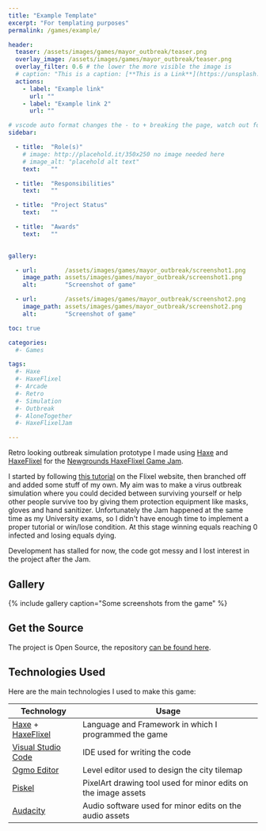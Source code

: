 ```yaml
---
title: "Example Template"
excerpt: "For templating purposes"
permalink: /games/example/

header: 
  teaser: /assets/images/games/mayor_outbreak/teaser.png
  overlay_image: /assets/images/games/mayor_outbreak/teaser.png
  overlay_filter: 0.6 # the lower the more visible the image is
  # caption: "This is a caption: [**This is a Link**](https://unsplash.com)"
  actions:
    - label: "Example link"
      url: ""
    - label: "Example link 2"
      url: ""

# vscode auto format changes the - to + breaking the page, watch out for that
sidebar: 

  - title:  "Role(s)"
    # image: http://placehold.it/350x250 no image needed here
    # image_alt: "placehold alt text"
    text:   ""

  - title:  "Responsibilities"
    text:   ""

  - title:  "Project Status"
    text:   ""

  - title:  "Awards"
    text:   ""
    

gallery:

  - url:        /assets/images/games/mayor_outbreak/screenshot1.png
    image_path: assets/images/games/mayor_outbreak/screenshot1.png
    alt:        "Screenshot of game"

  - url:        /assets/images/games/mayor_outbreak/screenshot2.png
    image_path: assets/images/games/mayor_outbreak/screenshot2.png
    alt:        "Screenshot of game"

toc: true

categories:
  #- Games

tags:
  #- Haxe
  #- HaxeFlixel
  #- Arcade
  #- Retro
  #- Simulation
  #- Outbreak
  #- AloneTogether
  #- HaxeFlixelJam

---
```


Retro looking outbreak simulation prototype I made using [Haxe](https://haxe.org/) and [HaxeFlixel](https://haxeflixel.com/) for the [Newgrounds HaxeFlixel Game Jam](https://www.newgrounds.com/bbs/topic/1450269).

I started by following [this tutorial](https://haxeflixel.com/documentation/tutorial/) on the Flixel website, then branched off and added some stuff of my own.
My aim was to make a virus outbreak simulation where you could decided between surviving yourself or help other people survive too by giving them protection equipment like masks, gloves and hand sanitizer.
Unfortunately the Jam happened at the same time as my University exams, so I didn't have enough time to implement a proper tutorial or win/lose condition. At this stage winning equals reaching 0 infected and losing equals dying.

Development has stalled for now, the code got messy and I lost interest in the project after the Jam.

## Gallery

{% include gallery caption="Some screenshots from the game" %}

## Get the Source

The project is Open Source, the repository [can be found here](https://github.com/Gioele-Bencivenga/AloneTogether).

## Technologies Used

Here are the main technologies I used to make this game:

| Technology | Usage |
| ----------- | ----------- |
| [Haxe](https://haxe.org/) + [HaxeFlixel](https://haxeflixel.com/) | Language and Framework in which I programmed the game |
| [Visual Studio Code](https://code.visualstudio.com/) | IDE used for writing the code |
| [Ogmo Editor](https://ogmo-editor-3.github.io/) | Level editor used to design the city tilemap |
| [Piskel](https://www.piskelapp.com/) | PixelArt drawing tool used for minor edits on the image assets |
| [Audacity](https://www.audacityteam.org/) | Audio software used for minor edits on the audio assets |
